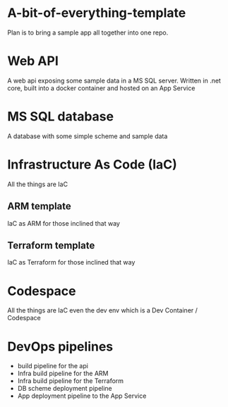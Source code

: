 # A-bit-of-everything-template

Plan is to bring a sample app all together into one repo.

# Web API
A web api exposing some sample data in a MS SQL server.
Written in .net core, built into a docker container and hosted on an App Service

# MS SQL database
A database with some simple scheme and sample data

# Infrastructure As Code (IaC)
All the things are IaC

## ARM template
IaC as ARM for those inclined that way

## Terraform template
IaC as Terraform for those inclined that way

# Codespace
All the things are IaC even the dev env which is a Dev Container / Codespace

# DevOps pipelines

* build pipeline for the api
* Infra build pipeline for the ARM 
* Infra build pipeline for the Terraform
* DB scheme deployment pipeline
* App deployment pipeline to the App Service